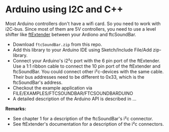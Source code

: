 # Arduino using I2C and C++

Most Arduino controllers don't have a wifi card. So you need to work with i2C-bus. Since most of them are 5V controllers, you need to use a level shifter like [ftExtender](https://gundermann-software.de/produkt/ft-extender/) between your Ardiono and ftcSoundBar.

* Download `ftcSoundBar.zip` from this repo.
* Add this library to your Arduino IDE using Sketch/Include File/Add zip-library.
* Connect your Arduino's i2²c port with the 6 pin port of the ftExtender. Use a 1:1 ribbon cable to connect the 10 pin port of the ftExtender and ftcSoundBar. You could connect other i²c-devices with the same cable. Their bus addresses need to be different to 0x33, which is the ftcSoundBar's address.
* Checkout the example application via FILE/EXAMPLES/FTCSOUNDBAR/FTCSOUNDBARDUINO
* A detailed description of the Arduino API is described in ...

**Remarks:**
* See chapter 1 for a description of the ftcSoundBar's i²c connector.
* See ftExtender's documentation for a description of the i²c connectors.